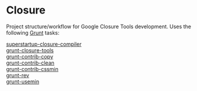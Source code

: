 Closure
=======

Project structure/workflow for Google Closure Tools development.
Uses the following [Grunt](www.gruntjs.com) tasks:

[superstartup-closure-compiler](https://github.com/closureplease/superstartup-closure-compiler)<br/>
[grunt-closure-tools](https://github.com/closureplease/grunt-closure-tools)<br/>
[grunt-contrib-copy](https://github.com/gruntjs/grunt-contrib-copy)<br/>
[grunt-contrib-clean](https://github.com/gruntjs/grunt-contrib-clean)<br/>
[grunt-contrib-cssmin](https://github.com/gruntjs/grunt-contrib-cssmin)<br/>
[grunt-rev](https://github.com/cbas/grunt-rev)<br/>
[grunt-usemin](https://github.com/yeoman/grunt-usemin)
    
